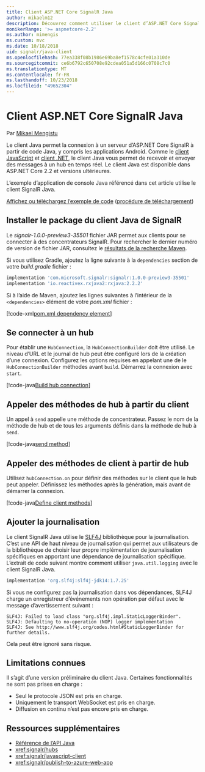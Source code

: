```yaml
---
title: Client ASP.NET Core SignalR Java
author: mikaelm12
description: Découvrez comment utiliser le client d’ASP.NET Core SignalR Java.
monikerRange: '>= aspnetcore-2.2'
ms.author: mimengis
ms.custom: mvc
ms.date: 10/18/2018
uid: signalr/java-client
ms.openlocfilehash: 77ea338f08b1986e69ba8ef1578c4cfe01a310de
ms.sourcegitcommit: ce6b6792c650708e92cdea051a5d166c0708c7c0
ms.translationtype: MT
ms.contentlocale: fr-FR
ms.lasthandoff: 10/23/2018
ms.locfileid: "49652304"
---
```

# <a name="aspnet-core-signalr-java-client"></a>Client ASP.NET Core SignalR Java

Par [Mikael Mengistu](https://twitter.com/MikaelM_12)

Le client Java permet la connexion à un serveur d’ASP.NET Core SignalR à partir de code Java, y compris les applications Android. Comme le [client JavaScript](xref:signalr/javascript-client) et [client .NET](xref:signalr/dotnet-client), le client Java vous permet de recevoir et envoyer des messages à un hub en temps réel. Le client Java est disponible dans ASP.NET Core 2.2 et versions ultérieures.

L’exemple d’application de console Java référencé dans cet article utilise le client SignalR Java.

[Affichez ou téléchargez l’exemple de code](https://github.com/aspnet/Docs/tree/master/aspnetcore/signalr/java-client/sample) ([procédure de téléchargement](xref:tutorials/index#how-to-download-a-sample))

## <a name="install-the-signalr-java-client-package"></a>Installer le package du client Java de SignalR

Le *signalr-1.0.0-preview3-35501* fichier JAR permet aux clients pour se connecter à des concentrateurs SignalR. Pour rechercher le dernier numéro de version de fichier JAR, consultez le [résultats de la recherche Maven](https://search.maven.org/search?q=g:com.microsoft.signalr%20AND%20a:signalr).

Si vous utilisez Gradle, ajoutez la ligne suivante à la `dependencies` section de votre *build.gradle* fichier :

```gradle
implementation 'com.microsoft.signalr:signalr:1.0.0-preview3-35501'
implementation 'io.reactivex.rxjava2:rxjava:2.2.2'
```

Si à l’aide de Maven, ajoutez les lignes suivantes à l’intérieur de la `<dependencies>` élément de votre *pom.xml* fichier :

[!code-xml[pom.xml dependency element](java-client/sample/pom.xml?name=snippet_dependencyElement)]

## <a name="connect-to-a-hub"></a>Se connecter à un hub

Pour établir une `HubConnection`, la `HubConnectionBuilder` doit être utilisé. Le niveau d’URL et le journal de hub peut être configuré lors de la création d’une connexion. Configurez les options requises en appelant une de le `HubConnectionBuilder` méthodes avant `build`. Démarrez la connexion avec `start`.

[!code-java[Build hub connection](java-client/sample/src/main/java/Chat.java?range=16-17)]

## <a name="call-hub-methods-from-client"></a>Appeler des méthodes de hub à partir du client

Un appel à `send` appelle une méthode de concentrateur. Passez le nom de la méthode de hub et de tous les arguments définis dans la méthode de hub à `send`.

[!code-java[send method](java-client/sample/src/main/java/Chat.java?range=28)]

## <a name="call-client-methods-from-hub"></a>Appeler des méthodes de client à partir de hub

Utilisez `hubConnection.on` pour définir des méthodes sur le client que le hub peut appeler. Définissez les méthodes après la génération, mais avant de démarrer la connexion.

[!code-java[Define client methods](java-client/sample/src/main/java/Chat.java?range=19-21)]

## <a name="add-logging"></a>Ajouter la journalisation

Le client SignalR Java utilise le [SLF4J](https://www.slf4j.org/) bibliothèque pour la journalisation. C’est une API de haut niveau de journalisation qui permet aux utilisateurs de la bibliothèque de choisir leur propre implémentation de journalisation spécifiques en apportant une dépendance de journalisation spécifique. L’extrait de code suivant montre comment utiliser `java.util.logging` avec le client SignalR Java.

```gradle
implementation 'org.slf4j:slf4j-jdk14:1.7.25'
```

Si vous ne configurez pas la journalisation dans vos dépendances, SLF4J charge un enregistreur d’événements non opération par défaut avec le message d’avertissement suivant :

```
SLF4J: Failed to load class "org.slf4j.impl.StaticLoggerBinder".
SLF4J: Defaulting to no-operation (NOP) logger implementation
SLF4J: See http://www.slf4j.org/codes.html#StaticLoggerBinder for further details.
```

Cela peut être ignoré sans risque.

## <a name="known-limitations"></a>Limitations connues

Il s’agit d’une version préliminaire du client Java. Certaines fonctionnalités ne sont pas prises en charge :

* Seul le protocole JSON est pris en charge.
* Uniquement le transport WebSocket est pris en charge.
* Diffusion en continu n’est pas encore pris en charge.

## <a name="additional-resources"></a>Ressources supplémentaires

* [Référence de l’API Java](/java/api/com.microsoft.aspnet.signalr?view=aspnet-signalr-java)
* <xref:signalr/hubs>
* <xref:signalr/javascript-client>
* <xref:signalr/publish-to-azure-web-app>
